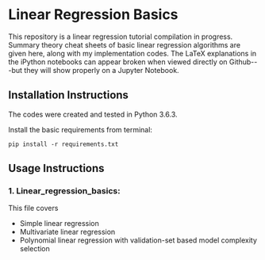 # Linear Regression Basics
This repository is a linear regression tutorial compilation in progress. Summary theory cheat sheets of basic linear regression algorithms are given here, along with my implementation codes. The LaTeX explanations in the iPython notebooks can appear broken when viewed directly on Github---but they will show properly on a Jupyter Notebook. 

## Installation Instructions
The codes were created and tested in Python 3.6.3.

Install the basic requirements from terminal:
```
pip install -r requirements.txt
```

## Usage Instructions
### 1. Linear_regression_basics:
This file covers
  - Simple linear regression
  - Multivariate linear regression
  - Polynomial linear regression with validation-set based model complexity selection
